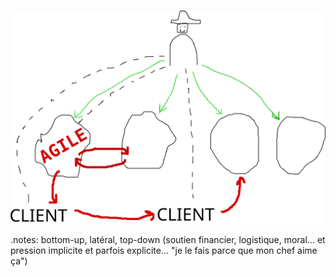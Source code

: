 #

![généralisation](generalisation.svg)

.notes: bottom-up, latéral, top-down (soutien financier, logistique, moral... et pression implicite et parfois explicite... "je le fais parce que mon chef aime ça")
